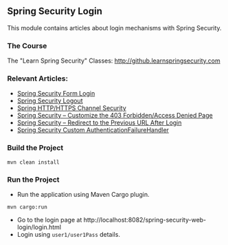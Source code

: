 ## Spring Security Login

This module contains articles about login mechanisms with Spring Security.

### The Course
The "Learn Spring Security" Classes: http://github.learnspringsecurity.com

### Relevant Articles: 
- [Spring Security Form Login](https://www.baeldung.com/spring-security-login)
- [Spring Security Logout](https://www.baeldung.com/spring-security-logout)
- [Spring HTTP/HTTPS Channel Security](https://www.baeldung.com/spring-channel-security-https)
- [Spring Security – Customize the 403 Forbidden/Access Denied Page](https://www.baeldung.com/spring-security-custom-access-denied-page)
- [Spring Security – Redirect to the Previous URL After Login](https://www.baeldung.com/spring-security-redirect-login)
- [Spring Security Custom AuthenticationFailureHandler](https://www.baeldung.com/spring-security-custom-authentication-failure-handler)

### Build the Project
```
mvn clean install
```

### Run the Project

- Run the application using Maven Cargo plugin.
```
mvn cargo:run
```
- Go to the login page at http://localhost:8082/spring-security-web-login/login.html
- Login using ```user1/user1Pass``` details.